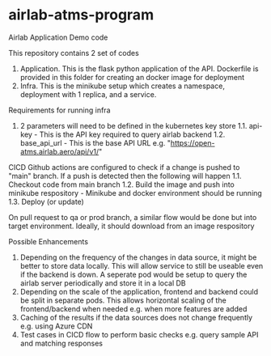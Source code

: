 # airlab-atms-program
Airlab Application Demo code

This repository contains 2 set of codes
1. Application. This is the flask python application of the API. Dockerfile is provided in this folder for creating an docker image for deployment
2. Infra. This is the minikube setup which creates a namespace, deployment with 1 replica, and a service.

Requirements for running infra
1. 2 parameters will need to be defined in the kubernetes key store
1.1. api-key - This is the API key required to query airlab backend
1.2. base_api_url - This is the base API URL e.g. "https://open-atms.airlab.aero/api/v1/"

CICD
Github actions are configured to check if a change is pushed to "main" branch. If a push is detected then the following will happen
1.1. Checkout code from main branch
1.2. Build the image and push into minikube respository - Minikube and docker environment should be running
1.3. Deploy (or update) 

On pull request to qa or prod branch, a similar flow would be done but into target environment. Ideally, it should download from an image respository

Possible Enhancements
1. Depending on the frequency of the changes in data source, it might be better to store data locally. This will allow service to still be useable even if the backend is down. A seperate pod would be setup to query the airlab server periodically and store it in a local DB
2. Depending on the scale of the application, frontend and backend could be split in separate pods. This allows horizontal scaling of the frontend/backend when needed e.g. when more features are added
3. Caching of the results if the data sources does not change frequently e.g. using Azure CDN
4. Test cases in CICD flow to perform basic checks e.g. query sample API and matching responses